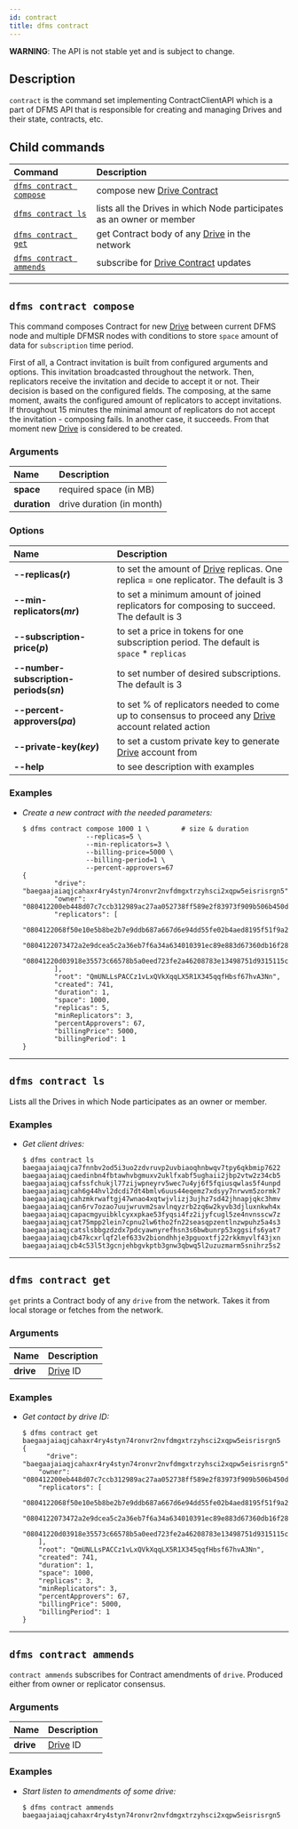 ```yaml
---
id: contract
title: dfms contract
---
```


**WARNING**: The API is not stable yet and is subject to change.

## Description

`contract` is the command set implementing ContractClientAPI which is a part of DFMS API that is responsible for creating and managing Drives and their state, contracts, etc.

## Child commands

| Command                                           | Description                                                                                |
| :------------------------------------------------ | :----------------------------------------------------------------------------------------- |
| [`dfms contract compose`](#dfms-contract-compose) | compose new [Drive Contract](../../built_in_features/drive/overview.md)                    |
| [`dfms contract ls`](#dfms-contract-ls)           | lists all the Drives in which Node participates as an owner or member                      |
| [`dfms contract get`](#dfms-contract-get)         | get Contract body of any [Drive](../../built_in_features/drive/overview.md) in the network |
| [`dfms contract ammends`](#dfms-contract-ammends) | subscribe for [Drive Contract](../../built_in_features/drive/overview.md) updates          |

---

## `dfms contract compose`

This command composes Contract for new [Drive](../../built_in_features/drive/overview.md) between current DFMS node and multiple DFMSR nodes with conditions to store `space` amount of data for `subscription` time period.

First of all, a Contract invitation is built from configured arguments and options. This invitation broadcasted throughout the network. Then, replicators receive the invitation and decide to accept it or not. Their decision is based on the configured fields. The composing, at the same moment, awaits the configured amount of replicators to accept invitations. If throughout 15 minutes the minimal amount of replicators do not accept the invitation - composing fails. In another case, it succeeds. From that moment new [Drive](../../built_in_features/drive/overview.md) is considered to be created.

### Arguments

| Name         | Description               |
| :----------- | :------------------------ |
| **space**    | required space (in MB)    |
| **duration** | drive duration (in month) |

### Options

| Name                                    | Description                                                                                                                                     |
| :-------------------------------------- | :---------------------------------------------------------------------------------------------------------------------------------------------- |
| **--replicas(_r_)**                     | to set the amount of [Drive](../../built_in_features/drive/overview.md) replicas. One replica = one replicator. The default is 3                |
| **--min-replicators(_mr_)**             | to set a minimum amount of joined replicators for composing to succeed. The default is 3                                                        |
| **--subscription-price(_p_)**           | to set a price in tokens for one subscription period. The default is `space` * `replicas`                                                       |
| **--number-subscription-periods(_sn_)** | to set number of desired subscriptions. The default is 3                                                                                        |
| **--percent-approvers(_pa_)**           | to set % of replicators needed to come up to consensus to proceed any [Drive](../../built_in_features/drive/overview.md) account related action |
| **--private-key(_key_)**                | to set a custom private key to generate [Drive](../../built_in_features/drive/overview.md) account from                                         |
| **--help**                              | to see description with examples                                                                                                                |

### Examples

- _Create a new contract with the needed parameters:_

  ```shell
  $ dfms contract compose 1000 1 \        # size & duration
                  --replicas=5 \
                  --min-replicators=3 \
                  --billing-price=5000 \
                  --billing-period=1 \  
                  --percent-approvers=67
  {
          "drive": "baegaajaiaqjcahaxr4ry4styn74ronvr2nvfdmgxtrzyhsci2xqpw5eisrisrgn5",
          "owner": "080412200eb448d07c7ccb312989ac27aa052738ff589e2f83973f909b506b450dc5c4e2",
          "replicators": [
                  "0804122068f50e10e5b8be2b7e9ddb687a667d6e94dd55fe02b4aed8195f51f9a242558b",
                  "0804122073472a2e9dcea5c2a36eb7f6a34a634010391ec89e883d67360db16f28b9443c",
                  "08041220d03918e35573c66578b5a0eed723fe2a46208783e13498751d9315115ca06d4b"
          ],
          "root": "QmUNLLsPACCz1vLxQVkXqqLX5R1X345qqfHbsf67hvA3Nn",
          "created": 741,
          "duration": 1,
          "space": 1000,
          "replicas": 5,
          "minReplicators": 3,
          "percentApprovers": 67,
          "billingPrice": 5000,
          "billingPeriod": 1
  }
  ```

---

## `dfms contract ls`

Lists all the Drives in which Node participates as an owner or member.

### Examples

- _Get client drives:_

  ```shell
  $ dfms contract ls
  baegaajaiaqjca7fnnbv2od5i3uo2zdvruvp2uvbiaoqhnbwqv7tpy6qkbmip7622
  baegaajaiaqjcaedinbn4fbtawhvbgmuxv2uklfxabf5ughaii2jbp2vtw2z34cb5
  baegaajaiaqjcafssfchukjl77zijwpneyrv5wec7u4yj6f5fqiusqwlas5f4unpd
  baegaajaiaqjcah6g44hvl2dcdi7dt4bmlv6uus44eqemz7xdsyy7nrwvm5zormk7
  baegaajaiaqjcahzmkrwaftgj47wnao4xqtwjvlizj3ujhz7sd42jhnapjqkc3hmv
  baegaajaiaqjcan6rv7ozao7uujwruvm2savlnqyzrb2zq6w2kyvb3djluxnkwh4x
  baegaajaiaqjcapacmgyuibklcyxxpkae53fyqsi4fz2ijyfcugl5ze4nvnsscw7z
  baegaajaiaqjcat75mpp2lein7cpnu2lw6tho2fn22seasqpzentlnzwpuhz5a4s3
  baegaajaiaqjcatslsbbgzdzdx7pdcyawnyrefhsn3s6bwbunrp53xggsifs6yat7
  baegaajaiaqjcb47kcxrlqf2lef633v2biondhhje3pguoxtfj22rkkmyvlf43jxn
  baegaajaiaqjcb4c53l5t3gcnjehbgvkptb3gnw3qbwq5l2uzuzmarm5snihrz5s2
  ```

---

## `dfms contract get`

`get` prints a Contract body of any `drive` from the network. Takes it from local storage or fetches from the network.

### Arguments

| Name      | Description                                           |
| :-------- | :---------------------------------------------------- |
| **drive** | [Drive](../../built_in_features/drive/overview.md) ID |

### Examples

- _Get contact by drive ID:_
  
  ```shell
  $ dfms contract get baegaajaiaqjcahaxr4ry4styn74ronvr2nvfdmgxtrzyhsci2xqpw5eisrisrgn5
  {
    	"drive": "baegaajaiaqjcahaxr4ry4styn74ronvr2nvfdmgxtrzyhsci2xqpw5eisrisrgn5",
      "owner": "080412200eb448d07c7ccb312989ac27aa052738ff589e2f83973f909b506b450dc5c4e2",
      "replicators": [
              "0804122068f50e10e5b8be2b7e9ddb687a667d6e94dd55fe02b4aed8195f51f9a242558b",
              "0804122073472a2e9dcea5c2a36eb7f6a34a634010391ec89e883d67360db16f28b9443c",
              "08041220d03918e35573c66578b5a0eed723fe2a46208783e13498751d9315115ca06d4b"
      ],
      "root": "QmUNLLsPACCz1vLxQVkXqqLX5R1X345qqfHbsf67hvA3Nn",
      "created": 741,
      "duration": 1,
      "space": 1000,
      "replicas": 3,
      "minReplicators": 3,
      "percentApprovers": 67,
      "billingPrice": 5000,
      "billingPeriod": 1
  }
  ```

---

## `dfms contract ammends`

`contract ammends` subscribes for Contract amendments of `drive`. Produced either from owner or replicator consensus.

### Arguments

| Name      | Description                                           |
| :-------- | :---------------------------------------------------- |
| **drive** | [Drive](../../built_in_features/drive/overview.md) ID |

### Examples

- _Start listen to amendments of some drive:_

  ```shell
  $ dfms contract ammends baegaajaiaqjcahaxr4ry4styn74ronvr2nvfdmgxtrzyhsci2xqpw5eisrisrgn5
  ```
